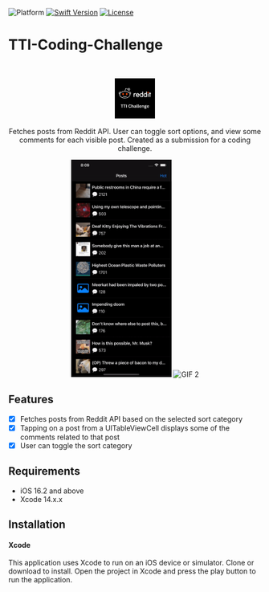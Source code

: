 ![Platform][platform-image]
[![Swift Version][swift-image]][swift-url]
[![License][license-image]][license-url]

# TTI-Coding-Challenge
<br />
<p align="center">
	<img src="/media/AppIcon.png" alt="App Icon" width="80" height="80">
	<p align="center">
		Fetches posts from Reddit API. User can toggle sort options, and view some comments for each visible post. Created as a submission for a coding challenge.
	</p>
</p>

<p align="center">
	<img src= "/media/gif1.gif" alt="GIF 1" width="200" >
	<img src= "/media/gif2.gif" alt="GIF 2" width="200" >
</p>

## Features

- [x] Fetches posts from Reddit API based on the selected sort category
- [x] Tapping on a post from a UITableViewCell displays some of the comments related to that post
- [x] User can toggle the sort category

## Requirements

- iOS 16.2 and above
- Xcode 14.x.x

## Installation

#### Xcode
This application uses Xcode to run on an iOS device or simulator. Clone or download to install. Open the project in Xcode and press the play button to run the application.


<!-- URL's -->

[platform-image]: https://img.shields.io/badge/Platform-iOS-green.svg

[swift-image]:https://img.shields.io/badge/Swift-5.0-orange.svg
[swift-url]: https://swift.org/

[license-image]: https://img.shields.io/badge/License-MIT-blue.svg
[license-url]: LICENSE